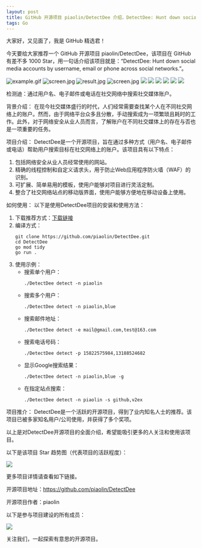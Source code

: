 ```yaml
---
layout: post
title: GitHub 开源项目 piaolin/DetectDee 介绍，DetectDee: Hunt down social media accounts by username, email or phone across social networks.
tags: Go
---
```


大家好，又见面了，我是 GitHub 精选君！

今天要给大家推荐一个 GitHub 开源项目 piaolin/DetectDee，该项目在 GitHub 有差不多 1000 Star，用一句话介绍该项目就是：“DetectDee: Hunt down social media accounts by username, email or phone across social networks.”。


![example.gif](https://s2.loli.net/2023/05/28/gpxRJqvWr21Ifmh.gif)
![screen.jpg](https://s2.loli.net/2023/05/13/XzV4EGKrbkURHQg.jpg)
![result.jpg](https://s2.loli.net/2023/05/13/OWRDnU98TyCdceN.jpg)
![screen.jpg](https://s2.loli.net/2023/05/13/XzV4EGKrbkURHQg.jpg)
![](https://www.google.com/s2/favicons?domain=https://www.freebuf.com/)
![](https://www.google.com/s2/favicons?domain=https://hackerone.com/)
![](https://www.google.com/s2/favicons?domain=https://bugcrowd.com/)
![](https://www.google.com/s2/favicons?domain=https://www.jarvisoj.com/)
![](https://www.google.com/s2/favicons?domain=https://vulfocus.cn/)
![](https://www.google.com/s2/favicons?domain=https://www.secrss.com/)



检测迪：通过用户名、电子邮件或电话在社交网络中搜索社交媒体账户。

背景介绍：
在现今社交媒体盛行的时代，人们经常需要查找某个人在不同社交网络上的账户。然而，由于网络平台众多且分散，手动搜索成为一项繁琐且耗时的工作。此外，对于网络安全从业人员而言，了解账户在不同社交媒体上的存在与否也是一项重要的任务。

项目介绍：
DetectDee是一个开源项目，旨在通过多种方式（用户名、电子邮件或电话）帮助用户搜索目标在社交网络上的账户。该项目具有以下特点：
1. 包括网络安全从业人员经常使用的网站。
2. 精确的线程控制和自定义请求头，用于防止Web应用程序防火墙（WAF）的识别。
3. 可扩展、简单易用的模板，使用户能够对项目进行灵活定制。
4. 整合了社交网络站点的移动版界面，使用户能够方便地在移动设备上使用。

如何使用：
以下是使用DetectDee项目的安装和使用方法：
1. 下载推荐方式：[下载链接](https://github.com/piaolin/DetectDee/releases)
2. 编译方式：
   ```shell
   git clone https://github.com/piaolin/DetectDee.git
   cd DetectDee
   go mod tidy
   go run .
   ```
3. 使用示例：
   - 搜索单个用户：
     ```shell
     ./DetectDee detect -n piaolin
     ```
   - 搜索多个用户：
     ```shell
     ./DetectDee detect -n piaolin,blue
     ```
   - 搜索邮件地址：
     ```shell
     ./DetectDee detect -e mail@gmail.com,test@163.com
     ```
   - 搜索电话号码：
     ```shell
     ./DetectDee detect -p 15822575984,13188524682
     ```
   - 显示Google搜索结果：
     ```shell
     ./DetectDee detect -n piaolin,blue -g
     ```
   - 在指定站点搜索：
     ```shell
     ./DetectDee detect -n piaolin -s github,v2ex
     ```

项目推介：
DetectDee是一个活跃的开源项目，得到了业内知名人士的推荐。该项目已被多家知名用户/公司使用，并获得了多个奖项。

以上是对DetectDee开源项目的全面介绍，希望能吸引更多的人关注和使用该项目。


以下是该项目 Star 趋势图（代表项目的活跃程度）：

![](https://api.star-history.com/svg?repos=piaolin/DetectDee&type=Timeline)

更多项目详情请查看如下链接。

开源项目地址：https://github.com/piaolin/DetectDee 

开源项目作者：piaolin

以下是参与项目建设的所有成员：

![](https://contrib.rocks/image?repo=piaolin/DetectDee)

关注我们，一起探索有意思的开源项目。

